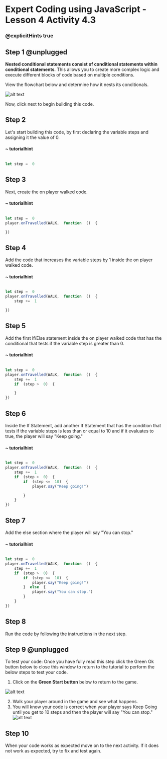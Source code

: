 # Expert Coding using JavaScript - Lesson 4 Activity 4.3
### @explicitHints true


## Step 1 @unplugged

**Nested conditional statements consist of conditional statements within conditional statements**. This allows you to create more complex logic and execute different blocks of code based on multiple conditions.

View the flowchart below and determine how it nests its conditionals.  


![alt text](https://expertjs.codingcredentials.com/Lesson4/4.3/4.9.JPG?raw=true  "Flowchart")

Now, click next to begin building this code. 

## Step 2

Let's start building this code, by first declaring the variable steps and assigning it the value of 0. 

#### ~ tutorialhint
```javascript 

let step =  0

```

## Step 3

Next, create the on player walked code. 

#### ~ tutorialhint
```javascript 

let step =  0
player.onTravelled(WALK,  function  ()  {

})
```

## Step 4

Add the code that increases the variable steps by 1 inside the on player walked code. 
#### ~ tutorialhint
```javascript 

let step =  0
player.onTravelled(WALK,  function  ()  {
	step +=  1

})
```

## Step 5

Add the first If/Else statement inside the on player walked code that has the conditional that tests if the variable step is greater than 0. 

#### ~ tutorialhint
```javascript 

let step =  0
player.onTravelled(WALK,  function  ()  {
	step +=  1
	if  (step >  0)  {

	}
})
```

## Step 6

Inside the If Statement, add another If Statement that has the condition that tests if the variable steps is less than or equal to 10 and if it evaluates to true, the player will say "Keep going."

#### ~ tutorialhint
```javascript 

let step =  0
player.onTravelled(WALK,  function  ()  {
	step +=  1
	if  (step >  0)  {
		if  (step <=  10)  {
			player.say("Keep going!")

		}
	}
})
```

## Step 7

Add the else section where the player will say "You can stop."

#### ~ tutorialhint
```javascript 

let step =  0
player.onTravelled(WALK,  function  ()  {
	step +=  1
	if  (step >  0)  {
		if  (step <=  10)  {
			player.say("Keep going!")
		}  else  {
			player.say("You can stop.")
		}
	}
})
```
## Step 8
Run the code by following the instructions in the next step.


## Step 9 @unplugged

To test your code:
Once you have fully read this step click the Green Ok button below to close this window to return to the tutorial to perform the below steps to test your code.

1. Click on the **Green Start button** below to return to the game.

  

![alt text](https://expertjs.codingcredentials.com/Lesson1/1.1/1.JPG?raw=true  "Start")

2.  Walk your player around in the game and see what happens. 
3. You will know your code is correct when your player says Keep Going until you get to 10 steps and then the player will say "You can stop."
![alt text](https://expertjs.codingcredentials.com/Lesson4/4.3/4.3.jpg?raw=true  "Code")

## Step 10

When your code works as expected move on to the next activity.
If it does not work as expected, try to fix and test again.